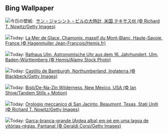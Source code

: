 ## Bing Wallpaper
![](https://www.bing.com/th?id=OHR.BeaumontClock_JA-JP2519288408_UHD.jpg&w=1000)今日の壁紙: &nbsp;[サン・ジャシント・ビルの大時計, 米国 テキサス州 (© Richard T. Nowitz/Getty Images)](https://www.bing.com/th?id=OHR.BeaumontClock_JA-JP2519288408_UHD.jpg)
<br><br/>
![](https://www.bing.com/th?id=OHR.MontBlancGlacier_FR-FR3426443690_UHD.jpg&w=1000)Today: [La Mer de Glace, Chamonix, massif du Mont-Blanc, Haute-Savoie, France (© Hagenmuller Jean-François/Hemis.fr)](https://www.bing.com/th?id=OHR.MontBlancGlacier_FR-FR3426443690_UHD.jpg)
<br><br/>
![](https://www.bing.com/th?id=OHR.AstrologicalClock_DE-DE9747364573_UHD.jpg&w=1000)Today: [Rathaus Ulm, Astronomische Uhr aus dem 16. Jahrhundert, Ulm, Baden-Württemberg (© Hemis/Alamy Stock Photo)](https://www.bing.com/th?id=OHR.AstrologicalClock_DE-DE9747364573_UHD.jpg)
<br><br/>
![](https://www.bing.com/th?id=OHR.BamburghCastleUK_ES-ES6621606251_UHD.jpg&w=1000)Today: [Castillo de Bamburgh, Northumberland, Inglaterra (© Blackbeck/Getty Images)](https://www.bing.com/th?id=OHR.BamburghCastleUK_ES-ES6621606251_UHD.jpg)
<br><br/>
![](https://www.bing.com/th?id=OHR.BistiBlue_EN-GB9222273593_UHD.jpg&w=1000)Today: [Bisti/De-Na-Zin Wilderness, New Mexico, USA (© Ian Shive/Tandem Stills + Motion)](https://www.bing.com/th?id=OHR.BistiBlue_EN-GB9222273593_UHD.jpg)
<br><br/>
![](https://www.bing.com/th?id=OHR.BeaumontClock_IT-IT6612904601_UHD.jpg&w=1000)Today: [Orologio meccanico di San Jacinto, Beaumont, Texas, Stati Uniti (© Richard T. Nowitz/Getty Images)](https://www.bing.com/th?id=OHR.BeaumontClock_IT-IT6612904601_UHD.jpg)
<br><br/>
![](https://www.bing.com/th?id=OHR.ArdeAlba_PT-BR8363660380_UHD.jpg&w=1000)Today: [Garça-branca-grande (Ardea alba) em pé em uma lagoa de vitórias-régias, Pantanal (© Geraldi Corsi/Getty Images)](https://www.bing.com/th?id=OHR.ArdeAlba_PT-BR8363660380_UHD.jpg)
<br><br/>
